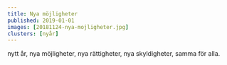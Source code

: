```yaml
---
title: Nya möjligheter
published: 2019-01-01
images: [20181124-nya-mojligheter.jpg]
clusters: [nyår]
---
```


nytt år, nya möjligheter, nya rättigheter, nya skyldigheter, samma för alla.
